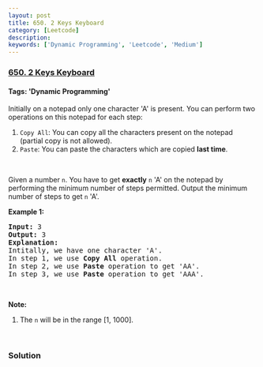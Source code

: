 ```yaml
---
layout: post
title: 650. 2 Keys Keyboard
category: [Leetcode]
description: 
keywords: ['Dynamic Programming', 'Leetcode', 'Medium']
---
```

### [650. 2 Keys Keyboard](https://leetcode.com/problems/2-keys-keyboard)

#### Tags: 'Dynamic Programming'

<div class="content__u3I1 question-content__JfgR"><div><p>Initially on a notepad only one character 'A' is present. You can perform two operations on this notepad for each step:</p>
<ol>
<li><code>Copy All</code>: You can copy all the characters present on the notepad (partial copy is not allowed).</li>
<li><code>Paste</code>: You can paste the characters which are copied <b>last time</b>.</li>
</ol>
<p> </p>
<p>Given a number <code>n</code>. You have to get <b>exactly</b> <code>n</code> 'A' on the notepad by performing the minimum number of steps permitted. Output the minimum number of steps to get <code>n</code> 'A'.</p>
<p><b>Example 1:</b></p>
<pre><b>Input:</b> 3
<b>Output:</b> 3
<b>Explanation:</b>
Intitally, we have one character 'A'.
In step 1, we use <b>Copy All</b> operation.
In step 2, we use <b>Paste</b> operation to get 'AA'.
In step 3, we use <b>Paste</b> operation to get 'AAA'.
</pre>
<p> </p>
<p><b>Note:</b></p>
<ol>
<li>The <code>n</code> will be in the range [1, 1000].</li>
</ol>
<p> </p>
</div></div>

### Solution
